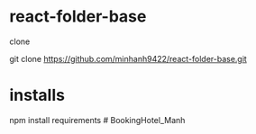 ﻿# react-folder-base

clone

git clone https://github.com/minhanh9422/react-folder-base.git

# installs

npm install requirements
#   B o o k i n g H o t e l _ M a n h  
 